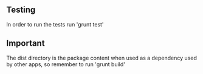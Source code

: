 ## Testing

In order to run the tests run 'grunt test'

## Important

The dist directory is the package content when used as a dependency used by other apps, so remember to run 'grunt build'    

